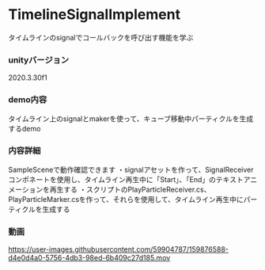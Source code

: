 # TimelineSignalImplement
タイムラインのsignalでコールバックを呼び出す機能を学ぶ
### unityバージョン
2020.3.30f1
### demo内容
タイムライン上のsignalとmakerを使って、キューブ移動中パーティクルを生成するdemo
### 内容詳細
SampleSceneで動作確認できます
・signalアセットを作って、SignalReceiverコンポネートを使用し、タイムライン再生中に「Start」、「End」のテキストアニメーションを再生する
・スクリプトのPlayParticleReceiver.cs、PlayParticleMarker.csを作って、それらを使用して、タイムライン再生中にパーティクルを生成する
### 動画
https://user-images.githubusercontent.com/59904787/159876588-d4e0d4a0-5756-4db3-98ed-6b409c27d185.mov
